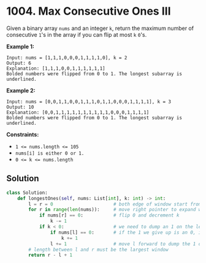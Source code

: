 # 1004. Max Consecutive Ones III



Given a binary array `nums` and an integer `k`, return the maximum number of consecutive `1`'s in the array if you can flip at most `k` `0`'s.


**Example 1:**
```
Input: nums = [1,1,1,0,0,0,1,1,1,1,0], k = 2
Output: 6
Explanation: [1,1,1,0,0,1,1,1,1,1,1]
Bolded numbers were flipped from 0 to 1. The longest subarray is underlined.
```
**Example 2:**
```
Input: nums = [0,0,1,1,0,0,1,1,1,0,1,1,0,0,0,1,1,1,1], k = 3
Output: 10
Explanation: [0,0,1,1,1,1,1,1,1,1,1,1,0,0,0,1,1,1,1]
Bolded numbers were flipped from 0 to 1. The longest subarray is underlined.
```

**Constraints:**

* `1 <= nums.length <= 105`
* `nums[i] is either 0 or 1.`
* `0 <= k <= nums.length`


## Solution
```python
class Solution:
    def longestOnes(self, nums: List[int], k: int) -> int:
        l = r = 0                      # both edge of window start from 0
        for r in range(len(nums)):     # move right pointer to expand window
            if nums[r] == 0:           # flip 0 and decrement k
                k -= 1  
            if k < 0:                  # we need to dump an 1 on the left to compensate
                if nums[l] == 0:       # if the 1 we give up is an 0, increment k back
                    k += 1      
                l += 1                 # move l forward to dump the 1 on the left
        # length between l and r must be the largest window
        return r - l + 1
```
